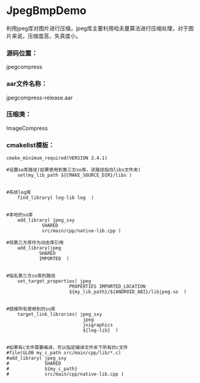 # JpegBmpDemo
利用jpeg库对图片进行压缩，jpeg库主要利用哈夫曼算法进行压缩处理，对于图片来说，压缩度高，失真度小。

### 源码位置：
jpegcompress

### aar文件名称：
jpegcompress-release.aar

### 压缩类：
ImageCompress

### cmakelist模板：

    cmake_minimum_required(VERSION 3.4.1)
    
    #设置so库路径(如果使用到第三方so库，该路径指向libs文件夹)
        set(my_lib_path ${CMAKE_SOURCE_DIR}/libs )
        

    #系统log库
        find_library( log-lib log  )
        

    #本地的so库
        add_library( jpeg_sxy
                 SHARED
                 src/main/cpp/native-lib.cpp )       
                       
    #将第三方库作为动态库引用
        add_library(jpeg
                SHARED
                IMPORTED  )
                

    #指名第三方so库的路径
        set_target_properties( jpeg
                           PROPERTIES IMPORTED_LOCATION
                           ${my_lib_path}/${ANDROID_ABI}/libjpeg.so  )
                           

    #链接所有使用到的so库
        target_link_libraries( jpeg_sxy
                                jpeg
                                jnigraphics
                                ${log-lib}  )
                                

    #如果有c文件需要编译，可以指定编译文件夹下所有的c文件
    #file(GLOB my_c_path src/main/cpp/lib/*.c)
    #add_library( jpeg_sxy
    #             SHARED
    #             ${my_c_path}
    #             src/main/cpp/native-lib.cpp )



